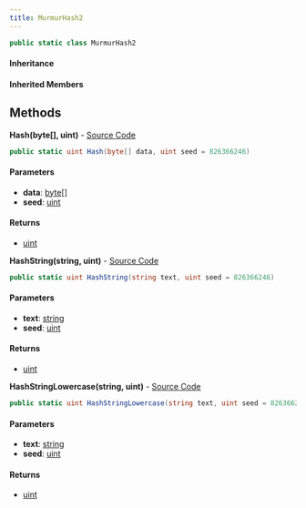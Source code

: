 ```yaml
---
title: MurmurHash2
---
```


```csharp
public static class MurmurHash2
```

#### Inheritance

#### Inherited Members

## Methods

**Hash(byte[], uint)** - [Source Code](https://github.com/swiftly-solution/swiftlys2/blob/main/managed/src/SwiftlyS2.Shared/Misc/MurmurHash2.cs#L10)

```csharp
public static uint Hash(byte[] data, uint seed = 826366246)
```

#### Parameters

- **data**: [byte](https://learn.microsoft.com/dotnet/api/system.byte)[]
- **seed**: [uint](https://learn.microsoft.com/dotnet/api/system.uint32)

#### Returns

- [uint](https://learn.microsoft.com/dotnet/api/system.uint32)

**HashString(string, uint)** - [Source Code](https://github.com/swiftly-solution/swiftlys2/blob/main/managed/src/SwiftlyS2.Shared/Misc/MurmurHash2.cs#L58)

```csharp
public static uint HashString(string text, uint seed = 826366246)
```

#### Parameters

- **text**: [string](https://learn.microsoft.com/dotnet/api/system.string)
- **seed**: [uint](https://learn.microsoft.com/dotnet/api/system.uint32)

#### Returns

- [uint](https://learn.microsoft.com/dotnet/api/system.uint32)

**HashStringLowercase(string, uint)** - [Source Code](https://github.com/swiftly-solution/swiftlys2/blob/main/managed/src/SwiftlyS2.Shared/Misc/MurmurHash2.cs#L66)

```csharp
public static uint HashStringLowercase(string text, uint seed = 826366246)
```

#### Parameters

- **text**: [string](https://learn.microsoft.com/dotnet/api/system.string)
- **seed**: [uint](https://learn.microsoft.com/dotnet/api/system.uint32)

#### Returns

- [uint](https://learn.microsoft.com/dotnet/api/system.uint32)


